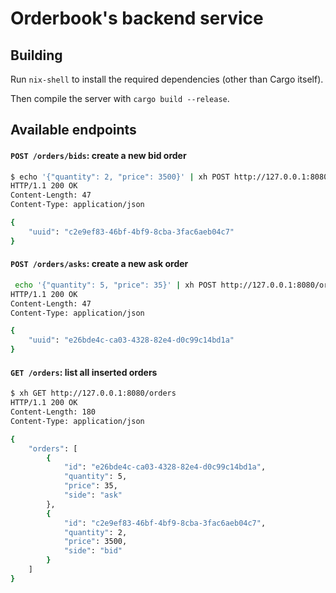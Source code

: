 # Orderbook's backend service

## Building

Run `nix-shell` to install the required dependencies (other than Cargo itself).

Then compile the server with `cargo build --release`.

## Available endpoints

#### `POST /orders/bids`: create a new bid order

```bash
$ echo '{"quantity": 2, "price": 3500}' | xh POST http://127.0.0.1:8080/orders/bids 
HTTP/1.1 200 OK
Content-Length: 47
Content-Type: application/json

{
    "uuid": "c2e9ef83-46bf-4bf9-8cba-3fac6aeb04c7"
}
```

#### `POST /orders/asks`: create a new ask order

```bash
 echo '{"quantity": 5, "price": 35}' | xh POST http://127.0.0.1:8080/orders/asks
HTTP/1.1 200 OK
Content-Length: 47
Content-Type: application/json

{
    "uuid": "e26bde4c-ca03-4328-82e4-d0c99c14bd1a"
}
```

#### `GET /orders`: list all inserted orders

```bash
$ xh GET http://127.0.0.1:8080/orders
HTTP/1.1 200 OK
Content-Length: 180
Content-Type: application/json

{
    "orders": [
        {
            "id": "e26bde4c-ca03-4328-82e4-d0c99c14bd1a",
            "quantity": 5,
            "price": 35,
            "side": "ask"
        },
        {
            "id": "c2e9ef83-46bf-4bf9-8cba-3fac6aeb04c7",
            "quantity": 2,
            "price": 3500,
            "side": "bid"
        }
    ]
}
```